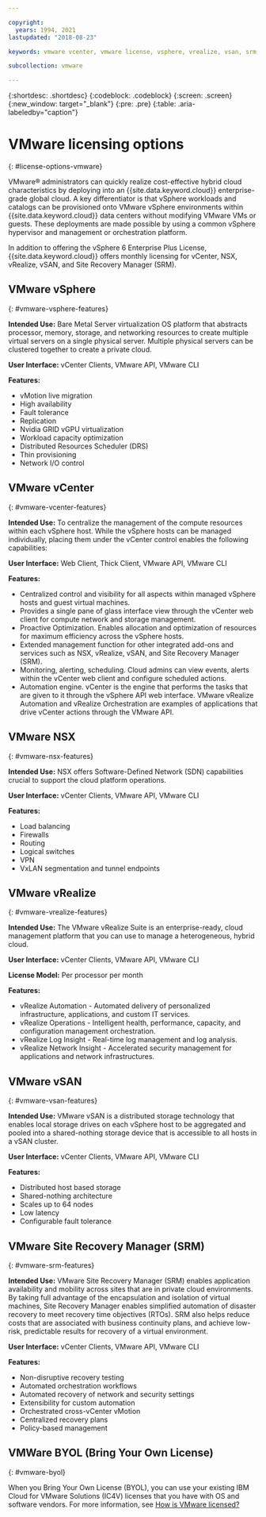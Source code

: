 ```yaml
---

copyright:
  years: 1994, 2021
lastupdated: "2018-08-23"

keywords: vmware vcenter, vmware license, vsphere, vrealize, vsan, srm, nsx

subcollection: vmware

---
```

{:shortdesc: .shortdesc}
{:codeblock: .codeblock}
{:screen: .screen}
{:new_window: target="_blank"}
{:pre: .pre}
{:table: .aria-labeledby="caption"}

# VMware licensing options 
{: #license-options-vmware}

VMware&reg; administrators can quickly realize cost-effective hybrid cloud characteristics by deploying into an {{site.data.keyword.cloud}} enterprise-grade global cloud. A key differentiator is that vSphere workloads and catalogs can be provisioned onto VMware vSphere environments within {{site.data.keyword.cloud}} data centers without modifying VMware VMs or guests. These deployments are made possible by using a common vSphere hypervisor and management or orchestration platform.

In addition to offering the vSphere 6 Enterprise Plus License, {{site.data.keyword.cloud}} offers monthly licensing for vCenter, NSX, vRealize, vSAN, and Site Recovery Manager (SRM).

## VMware vSphere
{: #vmware-vsphere-features}

**Intended Use:** Bare Metal Server virtualization OS platform that abstracts processor, memory, storage, and networking resources to create multiple virtual servers on a single physical server. Multiple physical servers can be clustered together to create a private cloud.

**User Interface:** vCenter Clients, VMware API, VMware CLI

**Features:**
* vMotion live migration
* High availability
* Fault tolerance
* Replication
* Nvidia GRID vGPU virtualization
* Workload capacity optimization
* Distributed Resources Scheduler (DRS)
* Thin provisioning
* Network I/O control

## VMware vCenter
{: #vmware-vcenter-features}

**Intended Use:** To centralize the management of the compute resources within each vSphere host. While the vSphere hosts can be managed individually, placing them under the vCenter control enables the following capabilities:

**User Interface:** Web Client, Thick Client, VMware API, VMware CLI

**Features:**
* Centralized control and visibility for all aspects within managed vSphere hosts and guest virtual machines.
* Provides a single pane of glass interface view through the vCenter web client for compute network and storage management.
* Proactive Optimization. Enables allocation and optimization of resources for maximum efficiency across the vSphere hosts.
* Extended management function for other integrated add-ons and services such as NSX, vRealize, vSAN, and Site Recovery Manager (SRM).
* Monitoring, alerting, scheduling. Cloud admins can view events, alerts within the vCenter web client and configure scheduled actions.
* Automation engine. vCenter is the engine that performs the tasks that are given to it through the vSphere API web interface. VMware vRealize Automation and vRealize Orchestration are examples of applications that drive vCenter actions through the VMware API.

## VMware NSX
{: #vmware-nsx-features}

**Intended Use:** NSX offers Software-Defined Network (SDN) capabilities crucial to support the cloud platform operations.

**User Interface:** vCenter Clients, VMware API, VMware CLI

**Features:**
* Load balancing
* Firewalls
* Routing
* Logical switches
* VPN
* VxLAN segmentation and tunnel endpoints

## VMware vRealize
{: #vmware-vrealize-features}

**Intended Use:** The VMware vRealize Suite is an enterprise-ready, cloud management platform that you can use to manage a heterogeneous, hybrid cloud.

**User Interface:** vCenter Clients, VMware API, VMware CLI

**License Model:** Per processor per month

**Features:**
* vRealize Automation - Automated delivery of personalized infrastructure, applications, and custom IT services.
* vRealize Operations - Intelligent health, performance, capacity, and configuration management orchestration.
* vRealize Log Insight - Real-time log management and log analysis.
* vRealize Network Insight - Accelerated security management for applications and network infrastructures.

## VMware vSAN
{: #vmware-vsan-features}

**Intended Use:** VMware vSAN is a distributed storage technology that enables local storage drives on each vSphere host to be aggregated and pooled into a shared-nothing storage device that is accessible to all hosts in a vSAN cluster.

**User Interface:** vCenter Clients, VMware API, VMware CLI

**Features:**
* Distributed host based storage
* Shared-nothing architecture
* Scales up to 64 nodes
* Low latency
* Configurable fault tolerance

## VMware Site Recovery Manager (SRM)
{: #vmware-srm-features}

**Intended Use:** VMware Site Recovery Manager (SRM) enables application availability and mobility across sites that are in private cloud environments. By taking full advantage of the encapsulation and isolation of virtual machines, Site Recovery Manager enables simplified automation of disaster recovery to meet recovery time objectives (RTOs). SRM also helps reduce costs that are associated with business continuity plans, and achieve low-risk, predictable results for recovery of a virtual environment.

**User Interface:** vCenter Clients, VMware API, VMware CLI

**Features:**
* Non-disruptive recovery testing
* Automated orchestration workflows
* Automated recovery of network and security settings
* Extensibility for custom automation
* Orchestrated cross-vCenter vMotion
* Centralized recovery plans
* Policy-based management

## VMWare BYOL (Bring Your Own License)
{: #vmware-byol}

When you Bring Your Own License (BYOL), you can use your existing IBM Cloud for VMware Solutions (IC4V) licenses that you have with OS and software vendors. For more information, see [How is VMware licensed?](/docs/vmware?topic=vmware-vmware-faq#how-is-vmware-licensed-)

